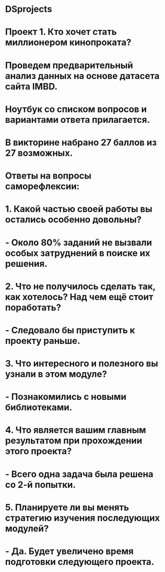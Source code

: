 # DSprojects
# Проект 1. Кто хочет стать миллионером кинопроката? 

# Проведем предварительный анализ данных на основе датасета сайта IMBD.
# Ноутбук со списком вопросов и вариантами ответа прилагается. 
# В викторине набрано 27 баллов из 27 возможных.

# Ответы на вопросы саморефлексии:

# 1. Какой частью своей работы вы остались особенно довольны? 
# - Около 80% заданий не вызвали особых затруднений в поиске их решения.

# 2. Что не получилось сделать так, как хотелось? Над чем ещё стоит поработать? 
# - Следовало бы приступить к проекту раньше.

# 3. Что интересного и полезного вы узнали в этом модуле? 
# - Познакомились с новыми библиотеками.

# 4. Что является вашим главным результатом при прохождении этого проекта?
# - Всего одна задача была решена со 2-й попытки.

# 5. Планируете ли вы менять стратегию изучения последующих модулей?
# - Да. Будет увеличено время подготовки следующего проекта.
